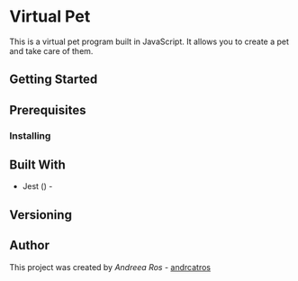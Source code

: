 # Virtual Pet 

This is a virtual pet program built in JavaScript. It allows you to create a pet and take care of them.

## Getting Started 

## Prerequisites 

### Installing 

## Built With
* Jest () - 

## Versioning 

## Author 
This project was created by *Andreea Ros* - [andrcatros](https://github.com/andrcatros)